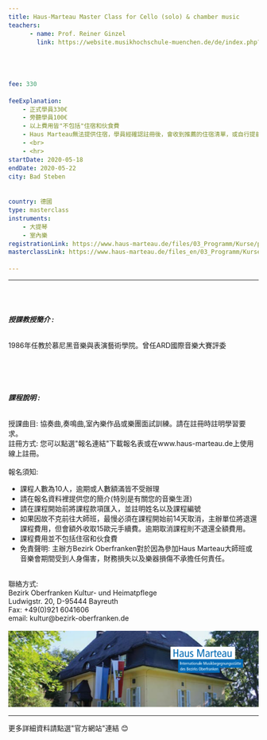 ```yaml
---
title: Haus-Marteau Master Class for Cello (solo) & chamber music
teachers:
      - name: Prof. Reiner Ginzel 
        link: https://website.musikhochschule-muenchen.de/de/index.php?option=com_content&sectionid=14&task=view&id=93&Itemid=74




fee: 330

feeExplanation: 
    - 正式學員330€
    - 旁聽學員100€
    - 以上費用皆"不包括"住宿和伙食費
    - Haus Marteau無法提供住宿，學員經確認註冊後，會收到推薦的住宿清單，或自行提前上網訂房。   
    - <br>
    - <hr>
startDate: 2020-05-18
endDate: 2020-05-22
city: Bad Steben
      

country: 德國
type: masterclass
instruments:
    - 大提琴
    - 室內樂
registrationLink: https://www.haus-marteau.de/files/03_Programm/Kurse/pdf/14-HM-Kurs-Download-A4-18-20.pdf
masterclassLink: https://www.haus-marteau.de/files_en/03_Programm/Kurse/singleview_kurse.php?id=890&nav=9&subnav=58
    
---
```

<hr>
<br>
<br>

###### __授課教授簡介 :__<br> 
1986年任教於慕尼黑音樂與表演藝術學院。曾任ARD國際音樂大賽評委


<br>
<br>
<br>

###### __課程說明 :__<br> 
授課曲目: 協奏曲,奏鳴曲,室內樂作品或樂團面試訓練。請在註冊時註明學習要求。<br> 
註冊方式: 您可以點選"報名連結"下載報名表或在www.haus-marteau.de上使用線上註冊。<br>
<br>
報名須知:
- 課程人數為10人，逾期或人數額滿皆不受辦理
- 請在報名資料裡提供您的簡介(特別是有關您的音樂生涯)<br>
- 請在課程開始前將課程款項匯入，並註明姓名以及課程編號<br>
- 如果因故不克前往大師班，最慢必須在課程開始前14天取消，主辦單位將退還課程費用，但會額外收取15歐元手續費。逾期取消課程則不退還全額費用。<br>
- 課程費用並不包括住宿和伙食費<br>
- 免責聲明: 主辦方Bezirk Oberfranken對於因為參加Haus Marteau大師班或音樂會期間受到人身傷害，財務損失以及樂器損傷不承擔任何責任。

<br>
聯絡方式: <br>
Bezirk Oberfranken Kultur- und Heimatpflege <br>
Ludwigstr. 20, D-95444 Bayreuth<br>
Fax: +49(0)921 6041606<br>
email: kultur@bezirk-oberfranken.de
<br>
<br>
<img src="../assets/img/Haus-Marteau.png" class="img-fluid" alt="...">

<br>
<hr>
更多詳細資料請點選"官方網站"連結 😊
